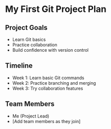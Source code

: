# My First Git Project Plan

## Project Goals
- Learn Git basics
- Practice collaboration
- Build confidence with version control

## Timeline
- Week 1: Learn basic Git commands
- Week 2: Practice branching and merging
- Week 3: Try collaboration features

## Team Members
- Me (Project Lead)
- [Add team members as they join]
